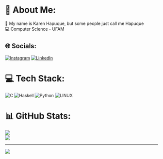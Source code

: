 # 💫 About Me:
🌷 My name is Karen Hapuque, but some people just call me Hapuque<br>💻 Computer Science - UFAM<br>


## 🌐 Socials:
[![Instagram](https://img.shields.io/badge/Instagram-%23E4405F.svg?logo=Instagram&logoColor=white)](https://instagram.com/https://www.instagram.com/karen.leao/) [![LinkedIn](https://img.shields.io/badge/LinkedIn-%230077B5.svg?logo=linkedin&logoColor=white)](https://linkedin.com/in/https://www.linkedin.com/in/karenhleao/) 

# 💻 Tech Stack:
![C](https://img.shields.io/badge/c-%2300599C.svg?style=flat&logo=c&logoColor=white) ![Haskell](https://img.shields.io/badge/Haskell-5e5086?style=flat&logo=haskell&logoColor=white) ![Python](https://img.shields.io/badge/python-3670A0?style=flat&logo=python&logoColor=ffdd54) ![LINUX](https://img.shields.io/badge/Linux-FCC624?style=flat&logo=linux&logoColor=black)
# 📊 GitHub Stats:
![](https://github-readme-stats.vercel.app/api?username=hapuquee&theme=blue-green&hide_border=false&include_all_commits=true&count_private=true)<br/>
![](https://github-readme-streak-stats.herokuapp.com/?user=hapuquee&theme=blue-green&hide_border=false)<br/>


---
[![](https://visitcount.itsvg.in/api?id=hapuquee&icon=3&color=1)](https://visitcount.itsvg.in)

<!-- Proudly created with GPRM ( https://gprm.itsvg.in ) -->
